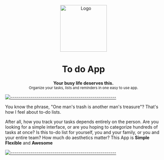 <p align="center">
  <img src="https://raw.githubusercontent.com/andreasbm/readme/master/assets/logo-shadow.png" alt="Logo" width="150" height="150" />
</p>
<h1 align="center">To do App</h1>
<p align="center">
  <b>Your busy life deserves this.</b></br>
  <sub>Organize your tasks, lists and reminders in one easy to use app.<sub>
</p>

[![-----------------------------------------------------](https://raw.githubusercontent.com/andreasbm/readme/master/assets/lines/colored.png)](#table-of-contents)

You know the phrase, "One man's trash is another man's treasure"? That's how I feel about to-do lists.

After all, how you track your tasks depends entirely on the person. Are you looking for a simple interface, or are you hoping to
categorize hundreds of tasks at once? Is this to-do list for yourself, you and your family, or you and your entire team? How much
do aesthetics matter?
This App is 
**Simple**
**Flexible** and
**Awesome**

[![-----------------------------------------------------](https://raw.githubusercontent.com/andreasbm/readme/master/assets/lines/colored.png)](#table-of-contents)
